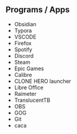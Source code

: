 ## Programs / Apps

- Obsidian 
- Typora
- VSCODE
- Firefox 
- Spotify
- Discord
-  Steam
-  Epic Games
-  Calibre
-  CLONE HERO launcher
-  Libre Office
-  Raimeter
-  TranslucentTB
-  OBS
-  GOG
-  Git
- caca 
